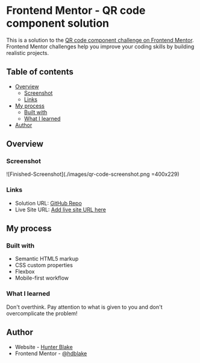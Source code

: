 # Frontend Mentor - QR code component solution

This is a solution to the [QR code component challenge on Frontend Mentor](https://www.frontendmentor.io/challenges/qr-code-component-iux_sIO_H). Frontend Mentor challenges help you improve your coding skills by building realistic projects.

## Table of contents

- [Overview](#overview)
  - [Screenshot](#screenshot)
  - [Links](#links)
- [My process](#my-process)
  - [Built with](#built-with)
  - [What I learned](#what-i-learned)
- [Author](#author)

## Overview

### Screenshot

![Finished-Screenshot](./images/qr-code-screenshot.png =400x229)

### Links

- Solution URL: [GitHub Repo](https://github.com/hdblake/Frontend-Mentor-Challenges/tree/main/qr-code)
- Live Site URL: [Add live site URL here](https://your-live-site-url.com)

## My process

### Built with

- Semantic HTML5 markup
- CSS custom properties
- Flexbox
- Mobile-first workflow

### What I learned

Don't overthink. Pay attention to what is given to you and don't overcomplicate the problem!

## Author

- Website - [Hunter Blake](https://hunter-blake.netlify.app/)
- Frontend Mentor - [@hdblake](https://www.frontendmentor.io/profile/hdblake)
